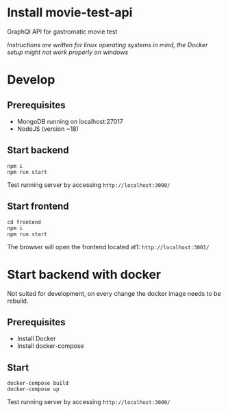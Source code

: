 # Install movie-test-api

GraphQl API for gastromatic movie test

_Instructions are written for linux operating systems in mind, the Docker setup might not work properly on windows_

# Develop

## Prerequisites

- MongoDB running on localhost:27017
- NodeJS (version ~18)

## Start backend

```
npm i
npm run start
```

Test running server by accessing `http://localhost:3000/`

## Start frontend

```
cd frontend
npm i
npm run start
```

The browser will open the frontend located at1: `http://localhost:3001/`

# Start backend with docker

Not suited for development, on every change the docker image needs to be rebuild.

## Prerequisites

- Install Docker
- Install docker-compose

## Start

```
docker-compose build
docker-compose up
```

Test running server by accessing `http://localhost:3000/`
